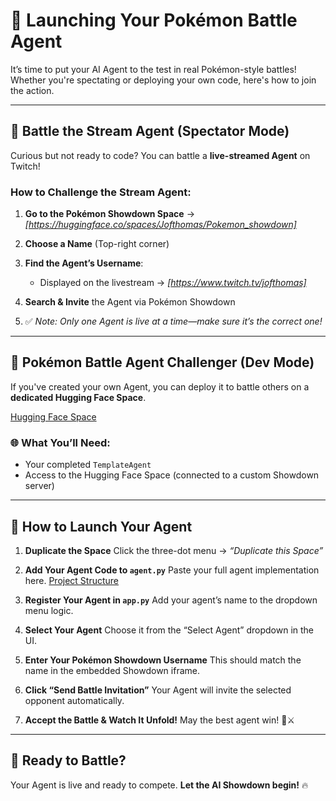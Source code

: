 # 🚀 Launching Your Pokémon Battle Agent

It’s time to put your AI Agent to the test in real Pokémon-style battles! Whether you're spectating or deploying your own code, here's how to join the action.

---

## 🎥 Battle the Stream Agent (Spectator Mode)

Curious but not ready to code? You can battle a **live-streamed Agent** on Twitch!

### How to Challenge the Stream Agent:

1. **Go to the Pokémon Showdown Space** → *\[https://huggingface.co/spaces/Jofthomas/Pokemon_showdown]*
2. **Choose a Name** (Top-right corner)
3. **Find the Agent’s Username**:

   * Displayed on the livestream → *\[https://www.twitch.tv/jofthomas]*
4. **Search & Invite** the Agent via Pokémon Showdown
5. ✅ *Note: Only one Agent is live at a time—make sure it’s the correct one!*

---

## 🤖 Pokémon Battle Agent Challenger (Dev Mode)

If you've created your own Agent, you can deploy it to battle others on a **dedicated Hugging Face Space**.

[Hugging Face Space](https://huggingface.co/spaces/PShowdown/pokemon_agents)

### 🌐 What You’ll Need:

* Your completed `TemplateAgent`
* Access to the Hugging Face Space (connected to a custom Showdown server)

---

## 🧩 How to Launch Your Agent

1. **Duplicate the Space**
   Click the three-dot menu → *“Duplicate this Space”*

2. **Add Your Agent Code to `agent.py`**
   Paste your full agent implementation here.
   [Project Structure](https://huggingface.co/spaces/PShowdown/pokemon_agents/tree/main)

3. **Register Your Agent in `app.py`**
   Add your agent’s name to the dropdown menu logic.

4. **Select Your Agent**
   Choose it from the “Select Agent” dropdown in the UI.

5. **Enter Your Pokémon Showdown Username**
   This should match the name in the embedded Showdown iframe.

6. **Click “Send Battle Invitation”**
   Your Agent will invite the selected opponent automatically.

7. **Accept the Battle & Watch It Unfold!**
   May the best agent win! 🧠⚔️

---

## 🥊 Ready to Battle?

Your Agent is live and ready to compete.
**Let the AI Showdown begin!** 🔥

